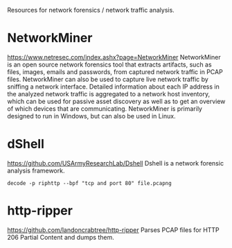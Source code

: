Resources for network forensics / network traffic analysis.

# NetworkMiner
https://www.netresec.com/index.ashx?page=NetworkMiner
 NetworkMiner is an open source network forensics tool that extracts artifacts, such as files, images, emails and passwords, from captured network traffic in PCAP files. NetworkMiner can also be used to capture live network traffic by sniffing a network interface. Detailed information about each IP address in the analyzed network traffic is aggregated to a network host inventory, which can be used for passive asset discovery as well as to get an overview of which devices that are communicating. NetworkMiner is primarily designed to run in Windows, but can also be used in Linux. 
 
 # dShell
 https://github.com/USArmyResearchLab/Dshell
  Dshell is a network forensic analysis framework. 
  
  `decode -p riphttp --bpf "tcp and port 80" file.pcapng`
  
  # http-ripper
  https://github.com/landoncrabtree/http-ripper
   Parses PCAP files for HTTP 206 Partial Content and dumps them. 
